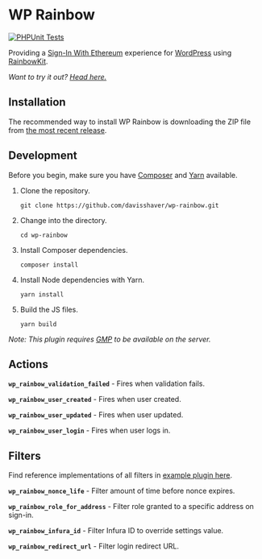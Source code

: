 # WP Rainbow

[![PHPUnit Tests](https://github.com/davisshaver/wp-rainbow/actions/workflows/phpunit-tests.yml/badge.svg)](https://github.com/davisshaver/wp-rainbow/actions/workflows/phpunit-tests.yml)

Providing a [Sign-In With Ethereum](https://login.xyz/) experience for [WordPress](https://wordpress.org/) using [RainbowKit](https://www.npmjs.com/package/@rainbow-me/rainbowkit).

_Want to try it out? [Head here.](https://wp-rainbow.davisshaver.com/wp-login.php)_

## Installation

The recommended way to install WP Rainbow is downloading the ZIP file from [the most recent release](https://github.com/davisshaver/wp-rainbow/releases).

## Development

Before you begin, make sure you have [Composer](https://getcomposer.org/) and [Yarn](https://yarnpkg.com/) available.

1. Clone the repository.

    `git clone https://github.com/davisshaver/wp-rainbow.git`

2. Change into the directory.

    `cd wp-rainbow`

3. Install Composer dependencies.

    `composer install`

4. Install Node dependencies with Yarn.

    `yarn install`

5. Build the JS files.

    `yarn build`

_Note: This plugin requires [GMP](https://www.php.net/manual/en/book.gmp.php) to be available on the server._

## Actions

**`wp_rainbow_validation_failed`** - Fires when validation fails.

**`wp_rainbow_user_created`** - Fires when user created.

**`wp_rainbow_user_updated`** - Fires when user updated.

**`wp_rainbow_user_login`** - Fires when user logs in.

## Filters

Find reference implementations of all filters in [example plugin here](https://github.com/davisshaver/wp-rainbow/blob/main/wp-rainbow-filter-examples.php).

**`wp_rainbow_nonce_life`** - Filter amount of time before nonce expires.

**`wp_rainbow_role_for_address`** - Filter role granted to a specific address on sign-in.

**`wp_rainbow_infura_id`** - Filter Infura ID to override settings value.

**`wp_rainbow_redirect_url`** - Filter login redirect URL.
